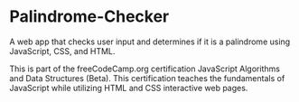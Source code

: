 # Palindrome-Checker
A web app that checks user input and determines if it is a palindrome using JavaScript, CSS, and HTML.

This is part of the freeCodeCamp.org certification JavaScript Algorithms and Data Structures (Beta).  This certification teaches the fundamentals of JavaScript while utilizing HTML and CSS interactive web pages.
